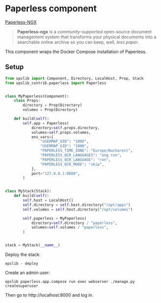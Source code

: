 # Paperless component

[Paperless-NGX](https://docs.paperless-ngx.com)

> **Paperless-ngx** is a _community-supported_ open-source document management
> system that transforms your physical documents into a searchable online
> archive so you can keep, well, _less paper_.

This component wraps the Docker Compose installation of Paperless.

## Setup

```py
from opslib import Component, Directory, LocalHost, Prop, Stack
from opslib_contrib.paperless import Paperless


class MyPaperless(Component):
    class Props:
        directory = Prop(Directory)
        volumes = Prop(Directory)

    def build(self):
        self.app = Paperless(
            directory=self.props.directory,
            volumes=self.props.volumes,
            env_vars={
                "USERMAP_UID": "1000",
                "USERMAP_GID": "1000",
                "PAPERLESS_TIME_ZONE": "Europe/Bucharest",
                "PAPERLESS_OCR_LANGUAGES": "eng ron",
                "PAPERLESS_OCR_LANGUAGE": "ron",
                "PAPERLESS_OCR_MODE": "skip",
            },
            port="127.0.0.1:8000",
        )


class MyStack(Stack):
    def build(self):
        self.host = LocalHost()
        self.directory = self.host.directory("/opt/apps")
        self.volumes = self.host.directory("/opt/volumes")

        self.paperless = MyPaperless(
            directory=self.directory / "paperless",
            volumes=self.volumes / "paperless",
        )


stack = MyStack(__name__)
```

Deploy the stack:

```shell
opslib - deploy
```

Create an admin user:

```shell
opslib paperless.app.compose run exec webserver ./manage.py createsuperuser
```

Then go to http://localhost:8000 and log in.
